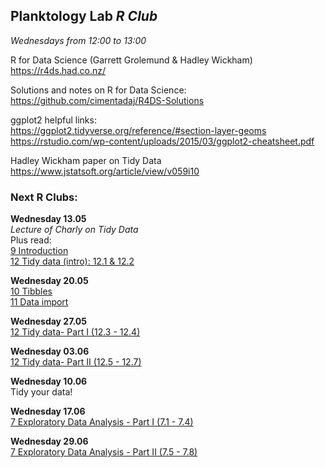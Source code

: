
## __Planktology Lab   *R Club*__
*Wednesdays from 12:00 to 13:00*

R for Data Science (Garrett Grolemund & Hadley Wickham)  
https://r4ds.had.co.nz/  


Solutions and notes on R for Data Science:  
https://github.com/cimentadaj/R4DS-Solutions  

ggplot2 helpful links:   
https://ggplot2.tidyverse.org/reference/#section-layer-geoms  
https://rstudio.com/wp-content/uploads/2015/03/ggplot2-cheatsheet.pdf  

Hadley Wickham paper on Tidy Data  
https://www.jstatsoft.org/article/view/v059i10  



### __Next R Clubs:__

__Wednesday 13.05__  
_Lecture of Charly on Tidy Data_  
Plus read:  
[9 Introduction](https://r4ds.had.co.nz/wrangle-intro.html)  
[12 Tidy data (intro): 12.1 & 12.2](https://r4ds.had.co.nz/tidy-data.html)  

__Wednesday 20.05__  
[10 Tibbles](https://r4ds.had.co.nz/tibbles.html)    
[11 Data import](https://r4ds.had.co.nz/data-import.html)  

__Wednesday 27.05__  
[12 Tidy data- Part I (12.3 - 12.4)](https://r4ds.had.co.nz/tidy-data.html)  

__Wednesday 03.06__  
[12 Tidy data- Part II (12.5 - 12.7)](https://r4ds.had.co.nz/tidy-data.html)   

__Wednesday 10.06__   
Tidy your data!  

__Wednesday 17.06__   
[7 Exploratory Data Analysis - Part I (7.1 - 7.4)](https://r4ds.had.co.nz/exploratory-data-analysis.html)  

__Wednesday 29.06__   
[7 Exploratory Data Analysis - Part II (7.5 - 7.8)](https://r4ds.had.co.nz/exploratory-data-analysis.html)  


